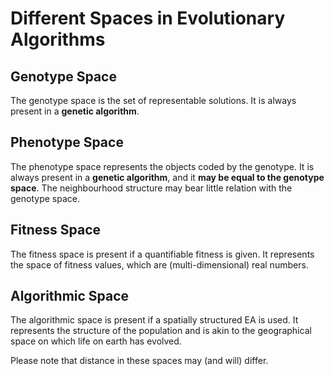 # Different Spaces in Evolutionary Algorithms

## Genotype Space

The genotype space is the set of representable solutions. It is always present in a **genetic algorithm**.

## Phenotype Space

The phenotype space represents the objects coded by the genotype. It is always present in a **genetic algorithm**, and it **may be equal to the genotype space**. The neighbourhood structure may bear little relation with the genotype space.

## Fitness Space

The fitness space is present if a quantifiable fitness is given. It represents the space of fitness values, which are (multi-dimensional) real numbers.

## Algorithmic Space

The algorithmic space is present if a spatially structured EA is used. It represents the structure of the population and is akin to the geographical space on which life on earth has evolved.

Please note that distance in these spaces may (and will) differ.
